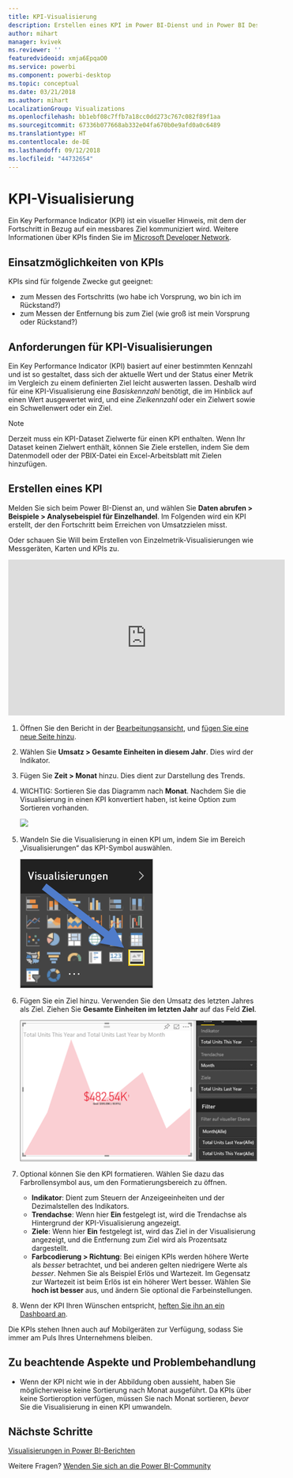 ```yaml
---
title: KPI-Visualisierung
description: Erstellen eines KPI im Power BI-Dienst und in Power BI Desktop
author: mihart
manager: kvivek
ms.reviewer: ''
featuredvideoid: xmja6EpqaO0
ms.service: powerbi
ms.component: powerbi-desktop
ms.topic: conceptual
ms.date: 03/21/2018
ms.author: mihart
LocalizationGroup: Visualizations
ms.openlocfilehash: bb1ebf08c7ffb7a18cc0dd273c767c082f89f1aa
ms.sourcegitcommit: 67336b077668ab332e04fa670b0e9afd0a0c6489
ms.translationtype: HT
ms.contentlocale: de-DE
ms.lasthandoff: 09/12/2018
ms.locfileid: "44732654"
---
```

# <a name="kpi-visuals"></a>KPI-Visualisierung
Ein Key Performance Indicator (KPI) ist ein visueller Hinweis, mit dem der Fortschritt in Bezug auf ein messbares Ziel kommuniziert wird. Weitere Informationen über KPIs finden Sie im [Microsoft Developer Network](https://msdn.microsoft.com/library/hh272050).

## <a name="when-to-use-a-kpi"></a>Einsatzmöglichkeiten von KPIs
KPIs sind für folgende Zwecke gut geeignet:

* zum Messen des Fortschritts (wo habe ich Vorsprung, wo bin ich im Rückstand?)
* zum Messen der Entfernung bis zum Ziel (wie groß ist mein Vorsprung oder Rückstand?)   

## <a name="kpi-visual-requirements"></a>Anforderungen für KPI-Visualisierungen
Ein Key Performance Indicator (KPI) basiert auf einer bestimmten Kennzahl und ist so gestaltet, dass sich der aktuelle Wert und der Status einer Metrik im Vergleich zu einem definierten Ziel leicht auswerten lassen. Deshalb wird für eine KPI-Visualisierung eine *Basiskennzahl* benötigt, die im Hinblick auf einen Wert ausgewertet wird, und eine *Zielkennzahl* oder ein Zielwert sowie ein Schwellenwert oder ein Ziel.

> [!NOTE]
> Derzeit muss ein KPI-Dataset Zielwerte für einen KPI enthalten. Wenn Ihr Dataset keinen Zielwert enthält, können Sie Ziele erstellen, indem Sie dem Datenmodell oder der PBIX-Datei ein Excel-Arbeitsblatt mit Zielen hinzufügen.
> 
> 

## <a name="how-to-create-a-kpi"></a>Erstellen eines KPI
Melden Sie sich beim Power BI-Dienst an, und wählen Sie **Daten abrufen > Beispiele > Analysebeispiel für Einzelhandel**. Im Folgenden wird ein KPI erstellt, der den Fortschritt beim Erreichen von Umsatzzielen misst.

Oder schauen Sie Will beim Erstellen von Einzelmetrik-Visualisierungen wie Messgeräten, Karten und KPIs zu.

<iframe width="560" height="315" src="https://www.youtube.com/embed/xmja6EpqaO0?list=PL1N57mwBHtN0JFoKSR0n-tBkUJHeMP2cP" frameborder="0" allowfullscreen></iframe>

1. Öffnen Sie den Bericht in der [Bearbeitungsansicht](../service-reading-view-and-editing-view.md), und [fügen Sie eine neue Seite hinzu](../power-bi-report-add-page.md).    
2. Wählen Sie **Umsatz > Gesamte Einheiten in diesem Jahr**.  Dies wird der Indikator.
3. Fügen Sie **Zeit > Monat** hinzu.  Dies dient zur Darstellung des Trends.
4. WICHTIG: Sortieren Sie das Diagramm nach **Monat**. Nachdem Sie die Visualisierung in einen KPI konvertiert haben, ist keine Option zum Sortieren vorhanden.

    ![](media/power-bi-visualization-kpi/power-bi-sort-by-month.png)
5. Wandeln Sie die Visualisierung in einen KPI um, indem Sie im Bereich „Visualisierungen“ das KPI-Symbol auswählen.
   
    ![](media/power-bi-visualization-kpi/power-bi-kpi-icon.png)
6. Fügen Sie ein Ziel hinzu. Verwenden Sie den Umsatz des letzten Jahres als Ziel. Ziehen Sie **Gesamte Einheiten im letzten Jahr** auf das Feld **Ziel**.
   
    ![](media/power-bi-visualization-kpi/power-bi-kpi.png)
7. Optional können Sie den KPI formatieren. Wählen Sie dazu das Farbrollensymbol aus, um den Formatierungsbereich zu öffnen.
   
   * **Indikator**: Dient zum Steuern der Anzeigeeinheiten und der Dezimalstellen des Indikators.
   * **Trendachse**: Wenn hier **Ein** festgelegt ist, wird die Trendachse als Hintergrund der KPI-Visualisierung angezeigt.  
   * **Ziele**: Wenn hier **Ein** festgelegt ist, wird das Ziel in der Visualisierung angezeigt, und die Entfernung zum Ziel wird als Prozentsatz dargestellt.
   * **Farbcodierung > Richtung**: Bei einigen KPIs werden höhere Werte als *besser* betrachtet, und bei anderen gelten niedrigere Werte als *besser*. Nehmen Sie als Beispiel Erlös und Wartezeit. Im Gegensatz zur Wartezeit ist beim Erlös ist ein höherer Wert besser. Wählen Sie **hoch ist besser** aus, und ändern Sie optional die Farbeinstellungen.

1. Wenn der KPI Ihren Wünschen entspricht, [heften Sie ihn an ein Dashboard an](../service-dashboard-pin-tile-from-report.md).

Die KPIs stehen Ihnen auch auf Mobilgeräten zur Verfügung, sodass Sie immer am Puls Ihres Unternehmens bleiben.

## <a name="considerations-and-troubleshooting"></a>Zu beachtende Aspekte und Problembehandlung
* Wenn der KPI nicht wie in der Abbildung oben aussieht, haben Sie möglicherweise keine Sortierung nach Monat ausgeführt. Da KPIs über keine Sortieroption verfügen, müssen Sie nach Monat sortieren, *bevor* Sie die Visualisierung in einen KPI umwandeln.

## <a name="next-steps"></a>Nächste Schritte

[Visualisierungen in Power BI-Berichten](power-bi-report-visualizations.md)

Weitere Fragen? [Wenden Sie sich an die Power BI-Community](http://community.powerbi.com/)

